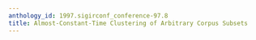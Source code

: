```yaml
---
anthology_id: 1997.sigirconf_conference-97.8
title: Almost-Constant-Time Clustering of Arbitrary Corpus Subsets
---
```

